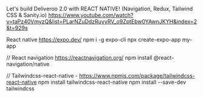 Let's build Deliveroo 2.0 with REACT NATIVE! (Navigation, Redux, Tailwind CSS & Sanity.io)
https://www.youtube.com/watch?v=taPz40VmyzQ&list=PLarNZuDdzRuyyRV_o9ZptEbw0YAwnJKYH&index=2&t=929s

React native
https://expo.dev/
npm i -g expo-cli
npx create-expo-app my-app

// React navigation
https://reactnavigation.org/
npm install @react-navigation/native

// Tailwindcss-react-native - https://www.npmjs.com/package/tailwindcss-react-native
npm install tailwindcss-react-native
npm install --save-dev tailwindcss
